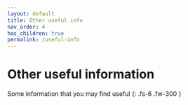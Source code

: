 ```yaml
---
layout: default
title: Other useful info
nav_order: 4
has_children: true
permalink: /useful-info
---
```


# Other useful information

Some information that you may find useful
{: .fs-6 .fw-300 }

